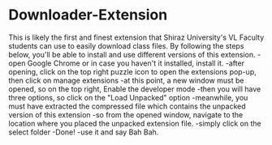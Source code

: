 # Downloader-Extension
This is likely the first and finest extension that Shiraz University's VL Faculty students can use to easily download class files. 
By following the steps below, you'll be able to install and use different versions of this extension.
-open Google Chrome or in case you haven't it installed, install it. 
-after opening, click on the top right puzzle icon to open the extensions pop-up, then click on manage extensions 
-at this point, a new window must be opened, so on the top right, Enable the developer mode 
-then you will have three options, so click on the "Load Unpacked" option 
-meanwhile, you must have extracted the compressed file which contains the unpacked version of this extension 
-so from the opened window, navigate to the location where you placed the unpacked extension file. 
-simply click on the select folder 
-Done! 
-use it and say Bah Bah.
